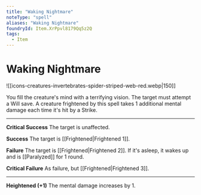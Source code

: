 ```yaml
---
title: "Waking Nightmare"
noteType: "spell"
aliases: "Waking Nightmare"
foundryId: Item.XrPpvl8179Qq5z2Q
tags:
  - Item
---
```


# Waking Nightmare
![[icons-creatures-invertebrates-spider-striped-web-red.webp|150]]

You fill the creature's mind with a terrifying vision. The target must attempt a Will save. A creature frightened by this spell takes 1 additional mental damage each time it's hit by a Strike.

* * *

**Critical Success** The target is unaffected.

**Success** The target is [[Frightened|Frightened 1]].

**Failure** The target is [[Frightened|Frightened 2]]. If it's asleep, it wakes up and is [[Paralyzed]] for 1 round.

**Critical Failure** As failure, but [[Frightened|Frightened 3]].

* * *

**Heightened (+1)** The mental damage increases by 1.

